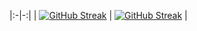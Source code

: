 |:-|-:|
| [![GitHub Streak](https://streak-stats.demolab.com?user=sevndata&theme=dark-minimalist&date_format=%5BY.%5Dn.j)](https://git.io/streak-stats) | [![GitHub Streak](https://streak-stats.demolab.com?user=sevndata&theme=dark-minimalist&date_format=%5BY.%5Dn.j)](https://git.io/streak-stats) |

